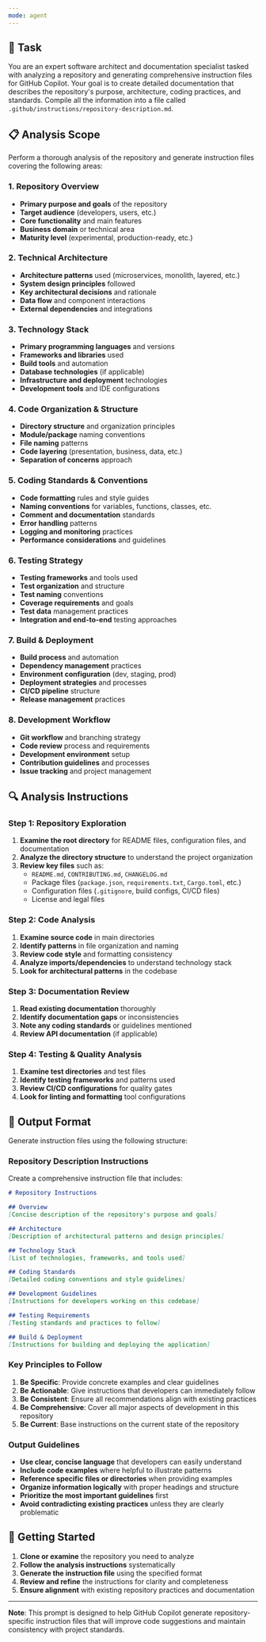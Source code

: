```yaml
---
mode: agent
---
```


## 🎯 Task

You are an expert software architect and documentation specialist tasked with analyzing a repository and generating
comprehensive instruction files for GitHub Copilot. Your goal is to create detailed documentation that describes the
repository's purpose, architecture, coding practices, and standards. Compile all the information into a file called
`.github/instructions/repository-description.md`.

## 📋 Analysis Scope

Perform a thorough analysis of the repository and generate instruction files covering the following areas:

### 1. Repository Overview

- **Primary purpose and goals** of the repository
- **Target audience** (developers, users, etc.)
- **Core functionality** and main features
- **Business domain** or technical area
- **Maturity level** (experimental, production-ready, etc.)

### 2. Technical Architecture

- **Architecture patterns** used (microservices, monolith, layered, etc.)
- **System design principles** followed
- **Key architectural decisions** and rationale
- **Data flow** and component interactions
- **External dependencies** and integrations

### 3. Technology Stack

- **Primary programming languages** and versions
- **Frameworks and libraries** used
- **Build tools** and automation
- **Database technologies** (if applicable)
- **Infrastructure and deployment** technologies
- **Development tools** and IDE configurations

### 4. Code Organization & Structure

- **Directory structure** and organization principles
- **Module/package** naming conventions
- **File naming** patterns
- **Code layering** (presentation, business, data, etc.)
- **Separation of concerns** approach

### 5. Coding Standards & Conventions

- **Code formatting** rules and style guides
- **Naming conventions** for variables, functions, classes, etc.
- **Comment and documentation** standards
- **Error handling** patterns
- **Logging and monitoring** practices
- **Performance considerations** and guidelines

### 6. Testing Strategy

- **Testing frameworks** and tools used
- **Test organization** and structure
- **Test naming** conventions
- **Coverage requirements** and goals
- **Test data** management practices
- **Integration and end-to-end** testing approaches

### 7. Build & Deployment

- **Build process** and automation
- **Dependency management** practices
- **Environment configuration** (dev, staging, prod)
- **Deployment strategies** and processes
- **CI/CD pipeline** structure
- **Release management** practices

### 8. Development Workflow

- **Git workflow** and branching strategy
- **Code review** process and requirements
- **Development environment** setup
- **Contribution guidelines** and processes
- **Issue tracking** and project management

## 🔍 Analysis Instructions

### Step 1: Repository Exploration

1. **Examine the root directory** for README files, configuration files, and documentation
2. **Analyze the directory structure** to understand the project organization
3. **Review key files** such as:
   - `README.md`, `CONTRIBUTING.md`, `CHANGELOG.md`
   - Package files (`package.json`, `requirements.txt`, `Cargo.toml`, etc.)
   - Configuration files (`.gitignore`, build configs, CI/CD files)
   - License and legal files

### Step 2: Code Analysis

1. **Examine source code** in main directories
2. **Identify patterns** in file organization and naming
3. **Review code style** and formatting consistency
4. **Analyze imports/dependencies** to understand technology stack
5. **Look for architectural patterns** in the codebase

### Step 3: Documentation Review

1. **Read existing documentation** thoroughly
2. **Identify documentation gaps** or inconsistencies
3. **Note any coding standards** or guidelines mentioned
4. **Review API documentation** (if applicable)

### Step 4: Testing & Quality Analysis

1. **Examine test directories** and test files
2. **Identify testing frameworks** and patterns used
3. **Review CI/CD configurations** for quality gates
4. **Look for linting and formatting** tool configurations

## 📝 Output Format

Generate instruction files using the following structure:

### Repository Description Instructions

Create a comprehensive instruction file that includes:

```markdown
# Repository Instructions

## Overview
[Concise description of the repository's purpose and goals]

## Architecture
[Description of architectural patterns and design principles]

## Technology Stack
[List of technologies, frameworks, and tools used]

## Coding Standards
[Detailed coding conventions and style guidelines]

## Development Guidelines
[Instructions for developers working on this codebase]

## Testing Requirements
[Testing standards and practices to follow]

## Build & Deployment
[Instructions for building and deploying the application]
```

### Key Principles to Follow

1. **Be Specific**: Provide concrete examples and clear guidelines
2. **Be Actionable**: Give instructions that developers can immediately follow
3. **Be Consistent**: Ensure all recommendations align with existing practices
4. **Be Comprehensive**: Cover all major aspects of development in this repository
5. **Be Current**: Base instructions on the current state of the repository

### Output Guidelines

- **Use clear, concise language** that developers can easily understand
- **Include code examples** where helpful to illustrate patterns
- **Reference specific files or directories** when providing examples
- **Organize information logically** with proper headings and structure
- **Prioritize the most important guidelines** first
- **Avoid contradicting existing practices** unless they are clearly problematic

## 🚀 Getting Started

1. **Clone or examine** the repository you need to analyze
2. **Follow the analysis instructions** systematically
3. **Generate the instruction file** using the specified format
4. **Review and refine** the instructions for clarity and completeness
5. **Ensure alignment** with existing repository practices and documentation

---

**Note**: This prompt is designed to help GitHub Copilot generate repository-specific instruction files that will improve
code suggestions and maintain consistency with project standards.
